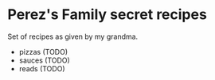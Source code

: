 # Perez's Family secret recipes

Set of recipes as given by my grandma.

- pizzas (TODO)
- sauces (TODO)
- reads (TODO)